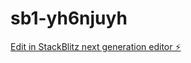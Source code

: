 # sb1-yh6njuyh

[Edit in StackBlitz next generation editor ⚡️](https://stackblitz.com/~/github.com/YOUNG542/sb1-yh6njuyh)